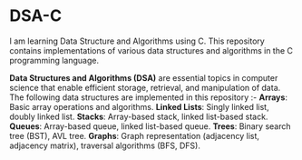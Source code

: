# DSA-C
I am learning Data Structure and Algorithms using C.
This repository contains implementations of various data structures and algorithms in the C programming language. 

**Data Structures and Algorithms (DSA)** are essential topics in computer science that enable efficient storage, retrieval, and manipulation of data. 
  The following data structures are implemented in this repository :-
    **Arrays**: Basic array operations and algorithms.
    **Linked Lists**: Singly linked list, doubly linked list.
    **Stacks**: Array-based stack, linked list-based stack.
    **Queues**: Array-based queue, linked list-based queue.
    **Trees**: Binary search tree (BST), AVL tree.
    **Graphs**: Graph representation (adjacency list, adjacency matrix), traversal algorithms (BFS, DFS).
